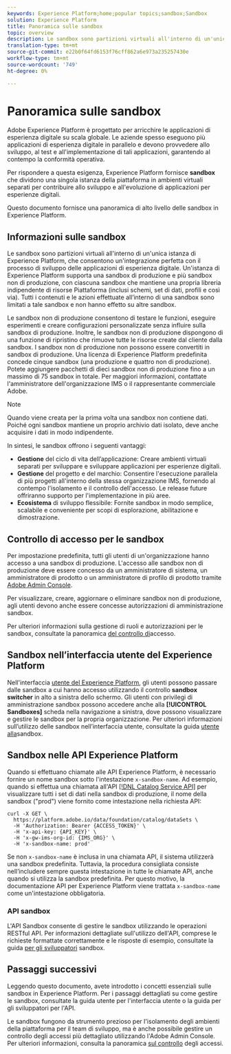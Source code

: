 ```yaml
---
keywords: Experience Platform;home;popular topics;sandbox;Sandbox
solution: Experience Platform
title: Panoramica sulle sandbox
topic: overview
description: Le sandbox sono partizioni virtuali all'interno di un'unica istanza di  Experience Platform, che consentono un'integrazione perfetta con il processo di sviluppo delle applicazioni di esperienza digitale.
translation-type: tm+mt
source-git-commit: e22b0f64fd6153f76cff862a6e973a235257430e
workflow-type: tm+mt
source-wordcount: '749'
ht-degree: 0%

---
```



# Panoramica sulle sandbox

Adobe Experience Platform è progettato per arricchire le applicazioni di esperienza digitale su scala globale. Le aziende spesso eseguono più applicazioni di esperienza digitale in parallelo e devono provvedere allo sviluppo, al test e all&#39;implementazione di tali applicazioni, garantendo al contempo la conformità operativa.

Per rispondere a questa esigenza,  Experience Platform fornisce **sandbox** che dividono una singola istanza della piattaforma in ambienti virtuali separati per contribuire allo sviluppo e all&#39;evoluzione di applicazioni per esperienze digitali.

Questo documento fornisce una panoramica di alto livello delle sandbox in  Experience Platform.

## Informazioni sulle sandbox

Le sandbox sono partizioni virtuali all&#39;interno di un&#39;unica istanza di  Experience Platform, che consentono un&#39;integrazione perfetta con il processo di sviluppo delle applicazioni di esperienza digitale. Un&#39;istanza di Experience Platform  supporta una sandbox di produzione e più sandbox non di produzione, con ciascuna sandbox che mantiene una propria libreria indipendente di risorse Piattaforma (inclusi schemi, set di dati, profili e così via).  Tutti i contenuti e le azioni effettuate all’interno di una sandbox sono limitati a tale sandbox e non hanno effetto su altre sandbox.

Le sandbox non di produzione consentono di testare le funzioni, eseguire esperimenti e creare configurazioni personalizzate senza influire sulla sandbox di produzione. Inoltre, le sandbox non di produzione dispongono di una funzione di ripristino che rimuove tutte le risorse create dal cliente dalla sandbox. I sandbox non di produzione non possono essere convertiti in sandbox di produzione. Una licenza di Experience Platform  predefinita concede cinque sandbox (una produzione e quattro non di produzione). Potete aggiungere pacchetti di dieci sandbox non di produzione fino a un massimo di 75 sandbox in totale. Per maggiori informazioni, contattate l&#39;amministratore dell&#39;organizzazione IMS o il rappresentante commerciale  Adobe.

>[!NOTE]
>
>Quando viene creata per la prima volta una sandbox non contiene dati. Poiché ogni sandbox mantiene un proprio archivio dati isolato, deve anche acquisire i dati in modo indipendente.

In sintesi, le sandbox offrono i seguenti vantaggi:

* **Gestione** del ciclo di vita dell’applicazione: Creare ambienti virtuali separati per sviluppare e sviluppare applicazioni per esperienze digitali.
* **Gestione** del progetto e del marchio: Consentire l&#39;esecuzione parallela di più progetti all&#39;interno della stessa organizzazione IMS, fornendo al contempo l&#39;isolamento e il controllo dell&#39;accesso. Le release future offriranno supporto per l&#39;implementazione in più aree.
* **Ecosistema** di sviluppo flessibile: Fornite sandbox in modo semplice, scalabile e conveniente per scopi di esplorazione, abilitazione e dimostrazione.

## Controllo di accesso per le sandbox

Per impostazione predefinita, tutti gli utenti di un&#39;organizzazione hanno accesso a una sandbox di produzione. L&#39;accesso alle sandbox non di produzione deve essere concesso da un amministratore di sistema, un amministratore di prodotto o un amministratore di profilo di prodotto tramite [Adobe Admin Console](https://adminconsole.adobe.com).

Per visualizzare, creare, aggiornare o eliminare sandbox non di produzione, agli utenti devono anche essere concesse autorizzazioni di amministrazione sandbox.

Per ulteriori informazioni sulla gestione di ruoli e autorizzazioni per le sandbox, consultate la panoramica [del controllo di](../access-control/home.md)accesso.

## Sandbox nell’interfaccia utente del Experience Platform 

Nell&#39;interfaccia [utente del Experience Platform](https://platform.adobe.com), gli utenti possono passare dalle sandbox a cui hanno accesso utilizzando il controllo **sandbox switcher** in alto a sinistra dello schermo.  Gli utenti con privilegi di amministrazione sandbox possono accedere anche alla **[!UICONTROL Sandboxes]** scheda nella navigazione a sinistra, dove possono visualizzare e gestire le sandbox per la propria organizzazione. Per ulteriori informazioni sull’utilizzo delle sandbox nell’interfaccia utente, consultate la guida [utente alla](ui/overview.md)sandbox.

## Sandbox nelle API  Experience Platform

Quando si effettuano chiamate alle API  Experience Platform, è necessario fornire un nome sandbox sotto l&#39;intestazione `x-sandbox-name`. Ad esempio, quando si effettua una chiamata all&#39;API [[!DNL Catalog Service API]](https://www.adobe.io/apis/experienceplatform/home/api-reference.html#!acpdr/swagger-specs/catalog.yaml) per visualizzare tutti i set di dati nella sandbox di produzione, il nome della sandbox (&quot;prod&quot;) viene fornito come intestazione nella richiesta API:

```shell
curl -X GET \
  https://platform.adobe.io/data/foundation/catalog/dataSets \
  -H 'Authorization: Bearer {ACCESS_TOKEN}' \
  -H 'x-api-key: {API_KEY}' \
  -H 'x-gw-ims-org-id: {IMS_ORG}' \
  -H 'x-sandbox-name: prod'
```

Se non `x-sandbox-name` è inclusa in una chiamata API, il sistema utilizzerà una sandbox predefinita. Tuttavia, la procedura consigliata consiste nell’includere sempre questa intestazione in tutte le chiamate API, anche quando si utilizza la sandbox predefinita. Per questo motivo, la documentazione API per  Experience Platform viene trattata `x-sandbox-name` come un&#39;intestazione obbligatoria.

### API sandbox

L&#39;API Sandbox consente di gestire le sandbox utilizzando le operazioni RESTful API. Per informazioni dettagliate sull&#39;utilizzo dell&#39;API, comprese le richieste formattate correttamente e le risposte di esempio, consultate la guida [per gli sviluppatori](api/getting-started.md) sandbox.

## Passaggi successivi

Leggendo questo documento, avete introdotto i concetti essenziali sulle sandbox in  Experience Platform. Per i passaggi dettagliati su come gestire le sandbox, consultate la guida [](ui/overview.md) utente per l&#39;interfaccia utente o la guida [](./api/getting-started.md) per gli sviluppatori per l&#39;API.

Le sandbox fungono da strumento prezioso per l&#39;isolamento degli ambienti della piattaforma per il team di sviluppo, ma è anche possibile gestire un controllo degli accessi più dettagliato utilizzando l&#39;Adobe Admin Console. Per ulteriori informazioni, consulta la panoramica [sul controllo](../access-control/home.md) degli accessi.